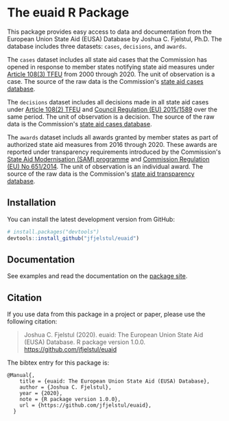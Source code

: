 # The euaid R Package

This package provides easy access to data and documentation from the European Union State Aid (EUSA) Database by Joshua C. Fjelstul, Ph.D. The database includes three datasets: `cases`, `decisions`, and `awards`. 

The `cases` dataset includes all state aid cases that the Commission has opened in response to member states notifying state aid measures under [Article 108(3) TFEU](https://eur-lex.europa.eu/legal-content/EN/TXT/?uri=CELEX:12008E108) from 2000 through 2020. The unit of observation is a case. The source of the raw data is the Commission's [state aid cases database](https://ec.europa.eu/competition/elojade/isef/).

The `decisions` dataset includes all decisions made in all state aid cases under [Article 108(2) TFEU](https://eur-lex.europa.eu/legal-content/EN/TXT/?uri=CELEX:12008E108) and [Council Regulation (EU) 2015/1589](https://eur-lex.europa.eu/legal-content/EN/TXT/?uri=celex:32015R1589) over the same period. The unit of observation is a decision. The source of the raw data is the Commission's [state aid cases database](https://ec.europa.eu/competition/elojade/isef/).

The `awards` dataset includs all awards granted by member states as part of authorized state aid measures from 2016 through 2020. These awards are reported under transparency requirements introduced by the Commission's [State Aid Modernisation (SAM) programme](https://eur-lex.europa.eu/legal-content/EN/ALL/?uri=CELEX:52012DC0209) and [Commission Regulation (EU) No 651/2014](https://eur-lex.europa.eu/legal-content/EN/TXT/?uri=CELEX:32014R0651). The unit of observation is an individual award. The source of the raw data is the Commission's [state aid transparency database](https://webgate.ec.europa.eu/competition/transparency/public?lang=en).

## Installation

You can install the latest development version from GitHub:

```r
# install.packages("devtools")
devtools::install_github("jfjelstul/euaid")
```

## Documentation

See examples and read the documentation on the [package site](https://jfjelstul.github.io/euaid/). 

## Citation

If you use data from this package in a project or paper, please use the following citation:

> Joshua C. Fjelstul (2020). euaid: The European Union State Aid (EUSA) Database. R package version 1.0.0. https://github.com/jfjelstul/euaid

The bibtex entry for this package is:

```
@Manual{,
    title = {euaid: The European Union State Aid (EUSA) Database},
    author = {Joshua C. Fjelstul},
    year = {2020},
    note = {R package version 1.0.0},
    url = {https://github.com/jfjelstul/euaid},
  }
```
